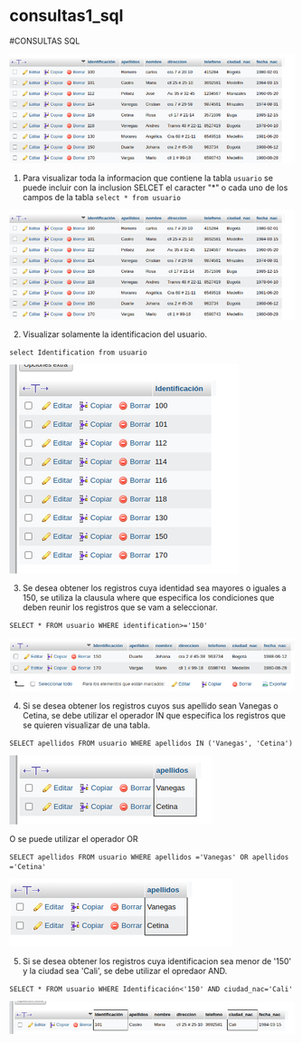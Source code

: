 # consultas1_sql

#CONSULTAS SQL

![tabla usuario](img/img1.png "tabla usuario")

1. Para visualizar toda la informacion que contiene la tabla `usuario` se puede incluir con la inclusion SELCET el caracter "*" o cada uno de los campos de la tabla
`select * from usuario`

![](img/img1.png "consulta 1")

2. Visualizar solamente la identificacion del usuario.

`select Identification from usuario`

![](img/img2.png "consulta 2")

3. Se desea obtener los registros cuya identidad sea mayores o iguales a 150, se utiliza la clausula where que especifica los condiciones que deben reunir los registros que se vam a seleccionar.

`SELECT * FROM usuario WHERE identification>='150'`

![Consulta3](img/img3.png "consulta 3 ")

4. Si se desea obtener los registros cuyos sus apellido sean Vanegas o Cetina, se debe utilizar el operador IN que especifica los registros que se quieren visualizar de una tabla.

`SELECT apellidos FROM usuario WHERE apellidos IN ('Vanegas', 'Cetina')`

![Consulta4](img/img4.png "consulta 4 ")

O se puede utilizar el operador OR

`SELECT apellidos FROM usuario WHERE apellidos ='Vanegas' OR apellidos ='Cetina'`

![Consulta4](img/img4.2.png "consulta 4 pero con OR")

5. Si se desea obtener los registros cuya identificacion sea menor de '150'  y la ciudad sea 'Cali', se debe utilizar el opredaor AND.

`SELECT * FROM usuario WHERE Identificación<'150' AND ciudad_nac='Cali'`

![Consulta4](img/img5.png "consulta 5")
